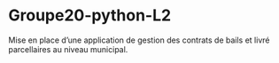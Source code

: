# Groupe20-python-L2
Mise en place d’une application de gestion des contrats de bails et livré parcellaires au niveau municipal.
